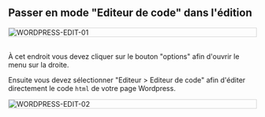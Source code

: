 ## Passer en mode "Editeur de code" dans l'édition

<div style="border: thin solid lightgrey;">
  <img
    alt="WORDPRESS-EDIT-01"
    src="https://raw.githubusercontent.com/multi-coop/vizboard-website-content/main/images/wordpress/wordpress-edit-01-help-fr.png"
    />
</div>
<br>

À cet endroit vous devez cliquer sur le bouton "options" afin d'ouvrir le menu sur la droite.

Ensuite vous devez sélectionner "Editeur > Editeur de code" afin d'éditer directement le code `html` de votre page Wordpress.

<div style="border: thin solid lightgrey;">
  <img
    alt="WORDPRESS-EDIT-02"
    src="https://raw.githubusercontent.com/multi-coop/vizboard-website-content/main/images/wordpress/wordpress-edit-02-help-fr.png"
    />
</div>
<br>
